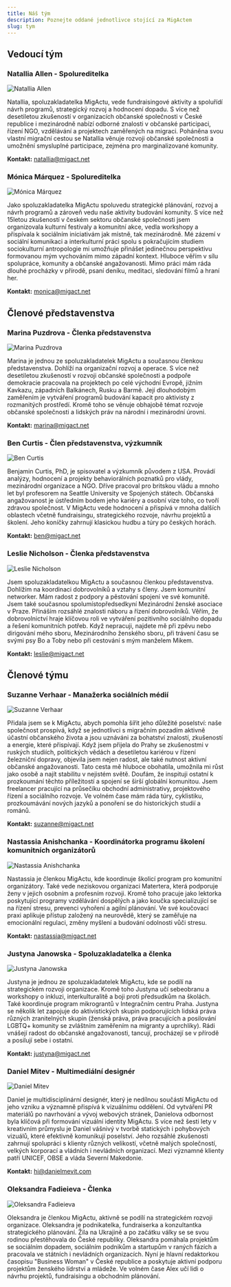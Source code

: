 ```yaml
---
title: Náš tým
description: Poznejte oddané jednotlivce stojící za MigActem
slug: tym
---
```


## Vedoucí tým

### Natallia Allen - Spolureditelka
![Natallia Allen](/images/team/natallia-allen.jpg)

Natallia, spoluzakladatelka MigActu, vede fundraisingové aktivity a spoluřídí návrh programů, strategický rozvoj a hodnocení dopadu. S více než desetiletou zkušeností v organizacích občanské společnosti v České republice i mezinárodně nabízí odborné znalosti v občanské participaci, řízení NGO, vzdělávání a projektech zaměřených na migraci. Poháněna svou vlastní migrační cestou se Natallia věnuje rozvoji občanské společnosti a umožnění smysluplné participace, zejména pro marginalizované komunity.

**Kontakt:** [natallia@migact.net](mailto:natallia@migact.net)

### Mónica Márquez - Spolureditelka
![Mónica Márquez](/images/team/monica-marquez.jpeg)

Jako spoluzakladatelka MigActu spoluvedu strategické plánování, rozvoj a návrh programů a zároveň vedu naše aktivity budování komunity. S více než 15letou zkušeností v českém sektoru občanské společnosti jsem organizovala kulturní festivaly a komunitní akce, vedla workshopy a přispívala k sociálním iniciativám jak místně, tak mezinárodně. Mé zázemí v sociální komunikaci a interkulturní práci spolu s pokračujícím studiem sociokulturní antropologie mi umožňuje přinášet jedinečnou perspektivu formovanou mým vychováním mimo západní kontext. Hluboce věřím v sílu spolupráce, komunity a občanské angažovanosti. Mimo práci mám ráda dlouhé procházky v přírodě, psaní deníku, meditaci, sledování filmů a hraní her.

**Kontakt:** [monica@migact.net](mailto:monica@migact.net)

## Členové představenstva

### Marina Puzdrova - Členka představenstva
![Marina Puzdrova](/images/team/marina-puzdrova.jpg)

Marina je jednou ze spoluzakladatelek MigActu a současnou členkou představenstva. Dohlíží na organizační rozvoj a operace. S více než desetiletou zkušeností v rozvoji občanské společnosti a podpoře demokracie pracovala na projektech po celé východní Evropě, jižním Kavkazu, západních Balkánech, Rusku a Barmě. Její dlouhodobým zaměřením je vytváření programů budování kapacit pro aktivisty z rozmanitých prostředí. Kromě toho se věnuje obhajobě témat rozvoje občanské společnosti a lidských práv na národní i mezinárodní úrovni.

**Kontakt:** [marina@migact.net](mailto:marina@migact.net)

### Ben Curtis - Člen představenstva, výzkumník
![Ben Curtis](/images/team/ben-curtis.jpg)

Benjamin Curtis, PhD, je spisovatel a výzkumník původem z USA. Provádí analýzy, hodnocení a projekty behaviorálních poznatků pro vlády, mezinárodní organizace a NGO. Dříve pracoval pro britskou vládu a mnoho let byl profesorem na Seattle University ve Spojených státech. Občanská angažovanost je ústředním bodem jeho kariéry a osobní vize toho, co tvoří zdravou společnost. V MigActu vede hodnocení a přispívá v mnoha dalších oblastech včetně fundraisingu, strategického rozvoje, návrhu projektů a školení. Jeho koníčky zahrnují klasickou hudbu a túry po českých horách.

**Kontakt:** [ben@migact.net](mailto:ben@migact.net)

### Leslie Nicholson - Členka představenstva
![Leslie Nicholson](/images/team/leslie-nicholson.webp)

Jsem spoluzakladatelkou MigActu a současnou členkou představenstva. Dohlížím na koordinaci dobrovolníků a vztahy s členy. Jsem komunitní networker. Mám radost z podpory a pěstování spojení ve své komunitě. Jsem také současnou spolumístopředsedkyní Mezinárodní ženské asociace v Praze. Přináším rozsáhlé znalosti náboru a řízení dobrovolníků. Věřím, že dobrovolnictví hraje klíčovou roli ve vytváření pozitivního sociálního dopadu a řešení komunitních potřeb. Když nepracuji, najdete mě při zpěvu nebo dirigování mého sboru, Mezinárodního ženského sboru, při trávení času se svými psy Bo a Toby nebo při cestování s mým manželem Mikem.

**Kontakt:** [leslie@migact.net](mailto:leslie@migact.net)

## Členové týmu

### Suzanne Verhaar - Manažerka sociálních médií
![Suzanne Verhaar](/images/team/suzanne-verhaar.jpeg)

Přidala jsem se k MigActu, abych pomohla šířit jeho důležité poselství: naše společnost prospívá, když se jednotlivci s migračním pozadím aktivně účastní občanského života a jsou uznáváni za bohatství znalostí, zkušeností a energie, které přispívají. Když jsem přijela do Prahy se zkušenostmi v ruských studiích, politických vědách a desetiletou kariérou v řízení železniční dopravy, objevila jsem nejen radost, ale také nutnost aktivní občanské angažovanosti. Tato cesta mě hluboce obohatila, umožnila mi růst jako osobě a najít stabilitu v nejistém světě. Doufám, že inspituji ostatní k prozkoumání těchto příležitostí a spojení se širší globální komunitou. Jsem freelancer pracující na průsečíku obchodní administrativy, projektového řízení a sociálního rozvoje. Ve volném čase mám ráda túry, cyklistiku, prozkoumávání nových jazyků a ponoření se do historických studií a románů.

**Kontakt:** [suzanne@migact.net](mailto:suzanne@migact.net)

### Nastassia Anishchanka - Koordinátorka programu školení komunitních organizátorů
![Nastassia Anishchanka](/images/team/nastassia-anishchanka.avif)

Nastassia je členkou MigActu, kde koordinuje školicí program pro komunitní organizátory. Také vede neziskovou organizaci Matertera, která podporuje ženy v jejich osobním a profesním rozvoji. Kromě toho pracuje jako lektorka poskytující programy vzdělávání dospělých a jako koučka specializující se na řízení stresu, prevenci vyhoření a agilní plánování. Ve své koučovací praxi aplikuje přístup založený na neurovědě, který se zaměřuje na emocionální regulaci, změny myšlení a budování odolnosti vůči stresu.

**Kontakt:** [nastassia@migact.net](mailto:nastassia@migact.net)

### Justyna Janowska - Spoluzakladatelka a členka
![Justyna Janowska](/images/team/justyna-janowska.jpg)

Justyna je jednou ze spoluzakladatelek MigActu, kde se podílí na strategickém rozvoji organizace. Kromě toho Justyna učí sebeobranu a workshopy o inkluzi, interkulturalitě a boji proti předsudkům na školách. Také koordinuje program mikrograntů v Integračním centru Praha. Justyna se několik let zapojuje do aktivistických skupin podporujících lidská práva různých zranitelných skupin (ženská práva, práva pracujících a posilování LGBTQ+ komunity se zvláštním zaměřením na migranty a uprchlíky). Rádi vnášejí radost do občanské angažovanosti, tancují, procházejí se v přírodě a posilují sebe i ostatní.

**Kontakt:** [justyna@migact.net](mailto:justyna@migact.net)

### Daniel Mitev - Multimediální designér
![Daniel Mitev](/images/team/daniel-mitev.png)

Daniel je multidisciplinární designér, který je nedílnou součástí MigActu od jeho vzniku a významně přispívá k vizuálnímu oddělení. Od vytváření PR materiálů po navrhování a vývoj webových stránek, Danielova odbornost byla klíčová při formování vizuální identity MigActu. S více než šesti lety v kreativním průmyslu je Daniel vášnivý v tvorbě statických i pohybových vizuálů, které efektivně komunikují poselství. Jeho rozsáhlé zkušenosti zahrnují spolupráci s klienty různých velikostí, včetně malých společností, velkých korporací a vládních i nevládních organizací. Mezi významné klienty patří UNICEF, OBSE a vláda Severní Makedonie.

**Kontakt:** [hi@danielmevit.com](mailto:hi@danielmevit.com)

### Oleksandra Fadieieva - Členka
![Oleksandra Fadieieva](/images/team/oleksandra-fadieieva.jpg)

Oleksandra je členkou MigActu, aktivně se podílí na strategickém rozvoji organizace. Oleksandra je podnikatelka, fundraiserka a konzultantka strategického plánování. Žila na Ukrajině a po začátku války se se svou rodinou přestěhovala do České republiky. Oleksandra pomáhala projektům se sociálním dopadem, sociálním podnikům a startupům v raných fázích a pracovala ve státních i nevládních organizacích. Nyní je hlavní redaktorkou časopisu "Business Woman" v České republice a poskytuje aktivní podporu projektům ženského lídrství a mládeže. Ve volném čase Alex učí lidi o návrhu projektů, fundraisingu a obchodním plánování.


